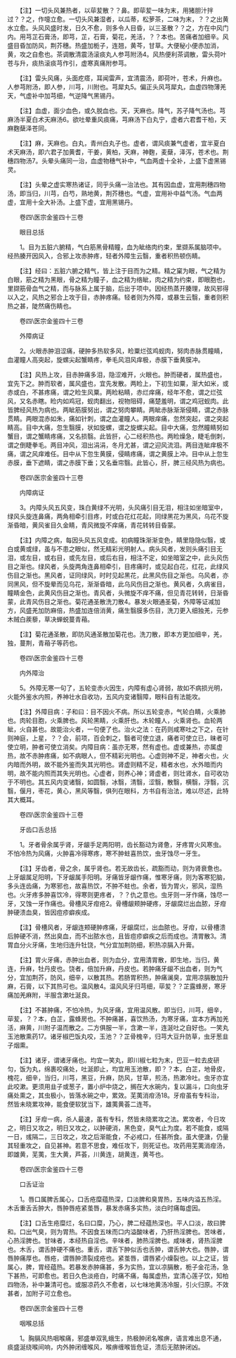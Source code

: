 <!-- { "loadSidebar": true } -->
　　【注】一切头风兼热者，以荜苃散？？鼻。即荜苃一味为末，用猪胆汁拌过？？之，作嚏立愈。一切头风兼湿者，以瓜蒂，松萝茶，二味为末，？？之出黄水立愈。头风风盛时发，日久不愈，则多令人目昏，以三圣散？？之，方在中风门内。用芎芷石膏汤，即芎，芷，石膏，菊花，羌活，？？本也。苦痛者加细辛。风盛目昏加防风，荆芥穗。热盛加栀子，连翘，黄芩，甘草。大便秘小便赤加消，黄，攻之自愈也。茶调散清震汤滚痰丸人参芎附汤4。风热便利茶调散，雷头荷叶苍与升，痰热滚痰芎作引，虚寒真痛附参芎。

　　【注】雷头风痛，头面疙瘩，耳闻雷声，宜清震汤，即荷叶，苍术，升麻也。人参芎附汤，即人参，川芎，川附也。芎犀丸5。偏正头风芎犀丸，血虚四物薄羌天，气虚补中加芎细，气逆降气黑锡丹。

　　【注】血虚，面少血色，或久脱血也。天，天麻也。降气，苏子降气汤也。芎麻汤半夏白术天麻汤6。欲吐晕重风痰痛，芎麻汤下白丸宁，虚者六君耆干柏，天麻麴蘖泽苍同。

　　【注】麻，天麻也。白丸，青州白丸子也。虚者，谓风痰兼气虚者，宜半夏白术天麻汤，即六君子加黄耆，干姜，黄柏，天麻，神麴，麦蘖，泽泻，苍术也。荆穗四物汤7。头晕头痛同一治，血虚物穗气补中，气血两虚十全补，上盛下虚黑锡灵。

　　【注】头晕之虚实寒热诸证，同乎头痛一治法也。其有因血虚，宜用荆穗四物汤，即当归，川芎，白芍，熟地黄，荆芥穗也。气虚，宜用补中益气汤。气血两虚，宜用十全大补汤。上盛下虚，宜用黑锡丹。

　　卷四\医宗金鉴四十三卷

　　眼目总括

　　1。目为五脏六腑精，气白筋黑骨精瞳，血为眦络肉约束，里撷系属脑项中。经热腠开因风入，合邪上攻赤肿疼，轻者外障生云翳，重者积热顿伤睛。

　　【注】经曰：五脏六腑之精气，皆上注于目而为之精。精之窠为眼，气之精为白眼，筋之精为黑眼，骨之精为瞳子，血之精为络眦，肉之精为约束，即眼胞也，里撷筋骨血气之精，而与脉系上属于脑，后出于项中。因经热蒸开腠理，故风邪得以入之，风热之邪合上攻于目，赤肿疼痛。轻者则为外障，或暴生云翳，重者则积热之甚，陡然痛伤睛也。

　　卷四\医宗金鉴四十三卷

　　外障病证

　　2。火眼赤肿泪涩痛，硬肿多热软多风，睑粟烂弦鸡蚬肉，努肉赤脉贯瞳睛，血灌瞳人高突起，旋螺尖起蟹睛疼，拳毛风泪风痒极，赤膜下垂黄膜冲。

　　【注】风热上攻，目赤肿痛多泪，隐涩难开，火眼也。肿而硬者，属热盛也，宜先下之。肿而软者，属风盛也，宜先发散。两睑上，下初生如粟，渐大如米，或赤或白，不甚疼痛，谓之睑生风粟。两睑粘睛，赤烂痒痛，经年不愈，谓之烂弦风，又名赤瞎。睑内如鸡冠，蚬肉翻出，视物阻碍，痛楚羞明，谓之鸡冠蚬肉。此皆脾经风热为病也。两眦筋膜努出，谓之努肉攀睛。两眦赤脉渐渐侵睛，谓之赤脉贯睛。两眼混赤如朱，痛如针刺，谓之血灌瞳人。两眼痒痛，忽然突起，谓之突起睛高。目中大痛，忽生翳膜，状如旋螺，谓之旋螺尖起。目中大痛，忽然瞳睛努如蟹目，谓之蟹睛疼痛，又名损翳。此皆肝，心二经积热也。两睑燥急，睫毛倒刺，谓之倒睫拳毛。两目冲风，泪出涓涓，冬月尤甚，谓之迎风流泪。两目连眦痒极不痛，谓之风痒难任。目中从下忽生黄膜，侵睛疼痛，谓之黄膜上冲。目中从上忽生赤膜，垂下遮睛，谓之赤膜下垂；又名垂帘翳。此皆心，肝，脾三经风热为病也。

　　卷四\医宗金鉴四十三卷

　　内障病证

　　3。内障头风五风变，珠白黄绿不光明，头风痛引目无泪，相注如坐暗室中，绿风头旋连鼻痛，两角相牵引目疼，时或白花红花起，同绿黑花为黑风，乌花不旋渐昏暗，黄风雀目久金睛，青风微旋不痒痛，青花转转目昏蒙。

　　【注】内障之病，每因头风五风变成。初病瞳珠渐渐变色，睛里隐隐似翳，或白或黄或绿，虽与不患之眼似，然无精彩光明射人。病头风者，发则头痛引目无泪，或左目，或右目，或先左目，或后右目，相注不定，如坐暗室之中，此头风伤目之渐也。绿风者，头旋两角连鼻相牵引，目疼痛时，或见起白花，红花，此绿风伤目之渐也。黑风者，证同绿风，时时见起黑花，此黑风伤目之渐也。乌风者，亦同黑风，但不旋晕而见乌花，渐渐昏暗，此乌风伤目之渐也。黄风者，久病雀目，瞳睛金色，此黄风伤目之渐也。青风者，头微旋不痒不痛，但见青花转转，日渐昏蒙，此青风伤目之渐也。菊花通圣散洗刀散4。暴发火眼通圣菊，外障等证减加方，风盛羌加防麻倍，热盛加连倍消黄，痛生翳膜多伤目，洗刀更入细独羌，元参木贼白蒺藜，草决蝉蜕蔓青葙。

　　【注】菊花通圣散，即防风通圣散加菊花也。洗刀散，即本方更加细辛，羌，独，蔓荆，青葙子等药也。

　　卷四\医宗金鉴四十三卷

　　内外障治

　　5。外障无寒一句了，五轮变赤火因生，内障有虚心肾弱，故如不病损光明，火能外鉴水内照，养神壮水自收功，五风内变诸翳障，眼科自有法能攻。

　　【注】外障目病：子和曰：目不因火不病。所以五轮变赤，气轮白睛，火乘肺也。肉轮目胞，火乘脾也。风轮黑睛，火乘肝也。木轮瞳人，火乘肾也。血轮两眦，火自甚也。故能治火者，一句便了也。治火之法：在药则咸寒吐之下之，在针则神庭，上星，？？会，前项，百会刺之，翳者可使立退，痛者可使立已，昧者可使立明，肿者可使立消矣。内障目病：虽亦无寒，然有虚也。虚或兼热，亦属虚热，故不赤肿疼痛，如不病眼人，但不精彩光明也。心虚则神不足，神者火也，火内暗而外明，故不能外鉴而失其光明也。肾虚则精不足，精者水也，水外暗而内明，故不能内照而其失光明也。心虚者，则养心神；肾虚者，则壮肾水，自可收功于不明也。其五风内变诸翳，如圆翳，冰翳，清翳，涩翳，散翳，横翳，浮翳，沉翳，偃月，枣花，黄心，黑风等翳，俱列在眼科，方书自有治法，难以尽述，此特其大概耳。

　　卷四\医宗金鉴四十三卷

　　牙齿口舌总括

　　1。牙者骨余属乎肾，牙龈手足两阳明，齿长豁动为肾惫，牙疼胃火风寒虫。不怕冷热为风痛，火肿喜冷得寒疼，寒不肿蛀喜热饮，虫牙蚀尽一牙生。

　　【注】牙齿者，骨之余，属乎肾也。若无故齿长，疏豁而动，则为肾衰惫也。上牙龈属足阳明，下牙龈属手阳明。牙痛皆牙龈作痛，惟寒牙痛，则为客寒犯脑，多头连齿痛，为寒邪也，故喜热饮，不肿不蛀也。余者，皆为胃火，邪风，湿热也。火牙疼多肿喜饮冷，得寒则更疼者，？？仇之意也。虫牙则一牙作痛，蚀尽一牙，又蚀一牙作痛也。骨槽风牙疳疮2。骨槽龈颊肿硬疼，牙龈腐烂出血脓，牙疳肿硬溃血臭，皆因痘疹癖疾成。

　　【注】骨槽风者，牙龈连颊硬肿疼痛，牙龈腐烂，出血脓也。牙疳，以骨槽溃后肿硬不消，然出臭血，而不出脓水也，且皆痘疹癖疾之后而成也。清胃散3。清胃血分火牙痛，生地归连升牡饶，气分宜加荆防细，积热凉膈入升膏。

　　【注】胃火牙痛，赤肿出血者，则为血分，宜用清胃散，即生地，当归，黄连，升麻，牡丹皮也。饶者，倍加升麻，丹皮也。若肿痛牙龈不出血者，则为气分，宜加荆芥，防风，细辛，以散其热。若肠胃积热，肿痛澜臭，宜用凉膈散加升麻，石膏，以下其热可也。温风散4。温风风牙归芎细，荜苃？？芷露蜂房，寒牙痛加羌麻附，半服含漱吐涎良。

　　【注】不甚肿痛，不怕冷热，为风牙痛，宜用温风散。即当归，川芎，细辛，荜苃，？？本，白芷，露蜂房也。不肿痛甚，喜饮热汤，为寒牙痛，宜本方再加羌活，麻黄，川附子温而散之。二方俱服一半，含漱一半，连涎吐之自好也。一笑丸玉池散熏药17。诸牙椒巴饭丸咬，玉池？？芷骨槐辛，归芎大豆升防草，虫牙葱韭子烟熏。

　　【注】诸牙，谓诸牙痛也。均宜一笑丸，即川椒七粒为末，巴豆一粒去皮研匀，饭为丸，绵裹咬痛处，吐涎即止，均宜用玉池散，即？？本，白芷，地骨皮，槐花，细辛，当归，川芎，黑豆，升麻，防风，甘草，煎汤，热漱冷吐。虫牙亦宜此咬漱。更须用韭子或葱子，置小炉中烧之，搁在大水碗内，复以漏斗，口向虫牙痛处熏之，其虫极小，皆落水碗之中，累效。芜荑消疳汤18。牙疳虽有专科治，然皆未晓累攻神，能食便软犹当下，雄荑黄荟二连芩。

　　【注】牙疳一病，杀人最速，虽有专科，然皆未晓累攻之法。累攻者，今日攻之，明日又攻之，明日又攻之，以肿硬消，黑色变，臭气止为度。若不能食，或隔一日，彧隔二，三日攻之，攻之后渐能食，不必戒口，任甚所食。虽大便溏，仍量其轻重攻之，自见甚神。若意不思食，难任攻下，则死证也。攻药用芜荑消疳汤，即雄黄，芜荑，生大黄，芦荟，川黄连，胡黄连，黄芩也。

　　卷四\医宗金鉴四十三卷

　　口舌证治

　　1。唇口属脾舌属心，口舌疮糜蕴热深，口淡脾和臭胃热，五味内溢五热淫。木舌重舌舌肿大，唇肿唇疮紧茧唇，暴发赤痛多实热，淡白时痛每虚因。

　　【注】口舌生疮糜烂，名曰口糜，乃心，脾二经蕴热深也。平人口淡，故曰脾和。口出气臭，则为胃热。不因食五味而口内溢酸味者，乃肝热淫脾也。苦味者，心热淫脾也。甘味者，本经热自淫也。辛味者，肺热淫脾也。咸味者，肾热淫脾也。木舌，谓舌肿硬不痛也。重舌，谓舌下肿似舌也舌肿，谓舌肿大也。唇肿，谓唇肿痛厚也。唇疮，谓唇肿溃裂成疮也。紧茧唇，谓唇紧小燥裂也。以上之证，皆属心，脾，胃经蕴热。若暴发赤肿痛甚，多为实热，宜以凉膈散，栀子金花汤，急下甚热，可即愈也。若日久色淡疮白，时痛不痛，每属虚热，宜清心莲子饮，知柏四物汤，补中兼清可也。或服凉药久不愈者，以七味地黄汤冷服，引火归原。不效甚者，加附子可立愈也。

　　卷四\医宗金鉴四十三卷

　　咽喉总括

　　1。胸膈风热咽喉痛，邪盛单双乳蛾生，热极肿闭名喉痹，语言难出息不通，痰盛涎绕喉间响，内外肿闭缠喉风，喉痹缠喉皆危证，溃后无脓肿闭凶。

